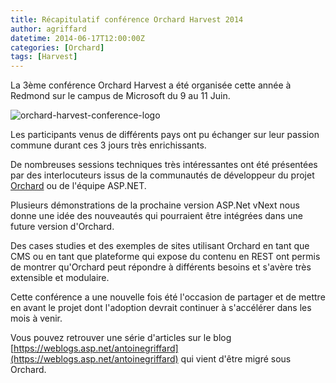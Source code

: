 ```yaml
---
title: Récapitulatif conférence Orchard Harvest 2014
author: agriffard
datetime: 2014-06-17T12:00:00Z
categories: [Orchard]
tags: [Harvest]
---
```


La 3ème conférence Orchard Harvest a été organisée cette année à Redmond sur le campus de Microsoft du 9 au 11 Juin.

![orchard-harvest-conference-logo](/assets/blog/Harvest/2014/orchard-harvest-conference-logo.jpg)

Les participants venus de différents pays ont pu échanger sur leur passion commune durant ces 3 jours très enrichissants.

De nombreuses sessions techniques très intéressantes ont été présentées par des interlocuteurs issus de la communautés de développeur du projet [Orchard](http://orchardproject.net/) ou de l'équipe ASP.NET.

Plusieurs démonstrations de la prochaine version ASP.Net vNext nous donne une idée des nouveautés qui pourraient être intégrées dans une future version d'Orchard.

Des cases studies et des exemples de sites utilisant Orchard en tant que CMS ou en tant que plateforme qui expose du contenu en REST ont permis de montrer qu'Orchard peut répondre à différents besoins et s'avère très extensible et modulaire.

Cette conférence a une nouvelle fois été l'occasion de partager et de mettre en avant le projet dont l'adoption devrait continuer à s'accélérer dans les mois à venir.

Vous pouvez retrouver une série d'articles sur le blog [https://weblogs.asp.net/antoinegriffard](https://weblogs.asp.net/antoinegriffard) qui vient d'être migré sous Orchard.

